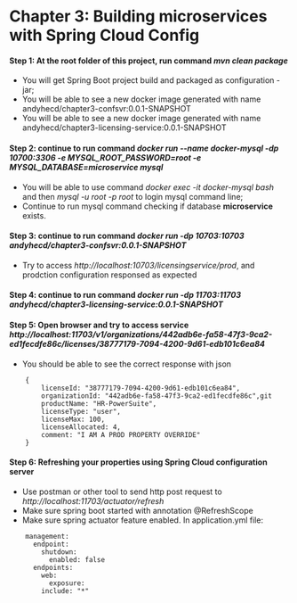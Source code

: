 # Chapter 3: Building microservices with Spring Cloud Config
#### Step 1: At the root folder of this project, run command *mvn clean package*
- You will get Spring Boot project build and packaged as configuration - jar;
- You will be able to see a new docker image generated with name andyhecd/chapter3-confsvr:0.0.1-SNAPSHOT
- You will be able to see a new docker image generated with name andyhecd/chapter3-licensing-service:0.0.1-SNAPSHOT
#### Step 2: continue to run command *docker run --name docker-mysql -dp 10700:3306 -e MYSQL_ROOT_PASSWORD=root -e MYSQL_DATABASE=microservice mysql* 
- You will be able to use command *docker exec -it docker-mysql bash* and then *mysql -u root -p root* to login mysql command line;
- Continue to run mysql command checking if database **microservice** exists.
#### Step 3: continue to run command *docker run -dp 10703:10703 andyhecd/chapter3-confsvr:0.0.1-SNAPSHOT* 
- Try to access *http://localhost:10703/licensingservice/prod*, and prodction configuration responsed as expected
#### Step 4: continue to run command *docker run -dp 11703:11703 andyhecd/chapter3-licensing-service:0.0.1-SNAPSHOT* 
#### Step 5: Open browser and try to access service *http://localhost:11703/v1/organizations/442adb6e-fa58-47f3-9ca2-ed1fecdfe86c/licenses/38777179-7094-4200-9d61-edb101c6ea84*
- You should be able to see the correct response with json 
```
	{
		licenseId: "38777179-7094-4200-9d61-edb101c6ea84",
		organizationId: "442adb6e-fa58-47f3-9ca2-ed1fecdfe86c",git 
		productName: "HR-PowerSuite",
		licenseType: "user",
		licenseMax: 100,
		licenseAllocated: 4,
		comment: "I AM A PROD PROPERTY OVERRIDE"
	}
```
#### Step 6: Refreshing your properties using Spring Cloud configuration server
- Use postman or other tool to send http post request to *http://localhost:11703/actuator/refresh*
- Make sure spring boot started with annotation @RefreshScope
- Make sure spring actuator feature enabled. In application.yml file:
```
	management:
	  endpoint:
	    shutdown:
	      enabled: false
	  endpoints:
	    web:
	      exposure:
		include: "*"
```
